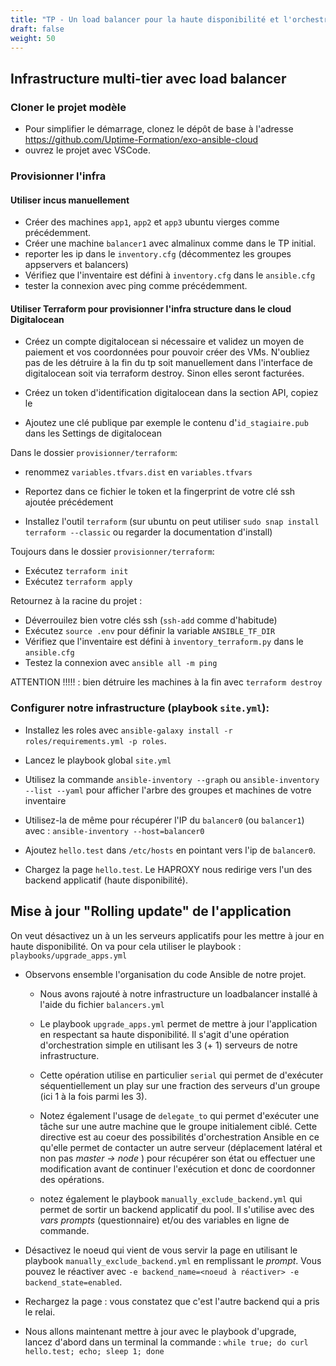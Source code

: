 ```yaml
---
title: "TP - Un load balancer pour la haute disponibilité et l'orchestration" 
draft: false
weight: 50
---
```


## Infrastructure multi-tier avec load balancer

<!-- TODO: s'inspirer aussi de https://github.com/geerlingguy/ansible-for-devops/tree/master/deployments-rolling -->

### Cloner le projet modèle

- Pour simplifier le démarrage, clonez le dépôt de base à l'adresse <https://github.com/Uptime-Formation/exo-ansible-cloud>
- ouvrez le projet avec VSCode.

### Provisionner l'infra

#### Utiliser incus manuellement

- Créer des machines `app1`, `app2` et `app3` ubuntu vierges comme précédemment.
- Créer une machine `balancer1` avec almalinux comme dans le TP initial.
- reporter les ip dans le `inventory.cfg` (décommentez les groupes appservers et balancers)
- Vérifiez que l'inventaire est défini à `inventory.cfg` dans le `ansible.cfg`
- tester la connexion avec ping comme précédemment.

#### Utiliser Terraform pour provisionner l'infra structure dans le cloud Digitalocean

- Créez un compte digitalocean si nécessaire et validez un moyen de paiement et vos coordonnées pour pouvoir créer des VMs. N'oubliez pas de les détruire à la fin du tp soit manuellement dans l'interface de digitalocean soit via terraform destroy. Sinon elles seront facturées.

- Créez un token d'identification digitalocean dans la section API, copiez le
- Ajoutez une clé publique par exemple le contenu d'`id_stagiaire.pub` dans les Settings de digitalocean

Dans le dossier `provisionner/terraform`:

- renommez `variables.tfvars.dist` en `variables.tfvars`
- Reportez dans ce fichier le token et la fingerprint de votre clé ssh ajoutée précédement

- Installez l'outil `terraform` (sur ubuntu on peut utiliser `sudo snap install terraform --classic` ou regarder la documentation d'install)

Toujours dans le dossier `provisionner/terraform`:

- Exécutez `terraform init`
- Exécutez `terraform apply`

Retournez à la racine du projet :

- Déverrouilez bien votre clés ssh (`ssh-add` comme d'habitude)
- Exécutez `source .env` pour définir la variable `ANSIBLE_TF_DIR`
- Vérifiez que l'inventaire est défini à `inventory_terraform.py` dans le `ansible.cfg`
- Testez la connexion avec `ansible all -m ping`

ATTENTION !!!!! : bien détruire les machines à la fin avec `terraform destroy`

### Configurer notre infrastructure (playbook `site.yml`):

- Installez les roles avec `ansible-galaxy install -r roles/requirements.yml -p roles`.

- Lancez le playbook global `site.yml`

- Utilisez la commande `ansible-inventory --graph` ou `ansible-inventory --list --yaml` pour afficher l'arbre des groupes et machines de votre inventaire
- Utilisez-la de même pour récupérer l'IP du `balancer0` (ou `balancer1`) avec : `ansible-inventory --host=balancer0`
- Ajoutez `hello.test` dans `/etc/hosts` en pointant vers l'ip de `balancer0`.

- Chargez la page `hello.test`. Le HAPROXY nous redirige vers l'un des backend applicatif (haute disponibilité).

## Mise à jour "Rolling update" de l'application

On veut désactivez un à un les serveurs applicatifs pour les mettre à jour en haute disponibilité. On va pour cela utiliser le playbook : `playbooks/upgrade_apps.yml`

- Observons ensemble l'organisation du code Ansible de notre projet.
  - Nous avons rajouté à notre infrastructure un loadbalancer installé à l'aide du fichier `balancers.yml`
  - Le playbook `upgrade_apps.yml` permet de mettre à jour l'application en respectant sa haute disponibilité. Il s'agit d'une opération d'orchestration simple en utilisant les 3 (+ 1) serveurs de notre infrastructure.
  - Cette opération utilise en particulier `serial` qui permet de d'exécuter séquentiellement un play sur une fraction des serveurs d'un groupe (ici 1 à la fois parmi les 3).
  - Notez également l'usage de `delegate_to` qui permet d'exécuter une tâche sur une autre machine que le groupe initialement ciblé. Cette directive est au coeur des possibilités d'orchestration Ansible en ce qu'elle permet de contacter un autre serveur (déplacement latéral et non pas *master -> node* ) pour récupérer son état ou effectuer une modification avant de continuer l'exécution et donc de coordonner des opérations.


  - notez également le playbook `manually_exclude_backend.yml` qui permet de sortir un backend applicatif du pool. Il s'utilise avec des *vars prompts* (questionnaire) et/ou des variables en ligne de commande.

- Désactivez le noeud qui vient de vous servir la page en utilisant le playbook `manually_exclude_backend.yml` en remplissant le *prompt*. Vous pouvez le réactiver avec `-e backend_name=<noeud à réactiver> -e backend_state=enabled`.

- Rechargez la page : vous constatez que c'est l'autre backend qui a pris le relai.

- Nous allons maintenant mettre à jour avec le playbook d'upgrade, lancez d'abord dans un terminal la commande : `while true; do curl hello.test; echo; sleep 1; done`
